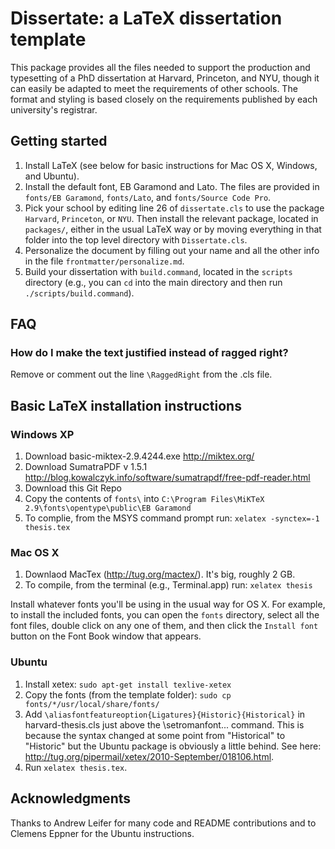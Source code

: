 # Dissertate: a LaTeX dissertation template

This package provides all the files needed to support the production and typesetting of a PhD dissertation at Harvard, Princeton, and NYU, though it can easily be adapted to meet the requirements of other schools. The format and styling is based closely on the requirements published by each university's registrar.


## Getting started
1. Install LaTeX (see below for basic instructions for Mac OS X, Windows, and Ubuntu).
1. Install the default font, EB Garamond and Lato. The files are provided in `fonts/EB Garamond`, `fonts/Lato`, and `fonts/Source Code Pro`.
2. Pick your school by editing line 26 of `dissertate.cls` to use the package `Harvard`, `Princeton`, or `NYU`. Then install the relevant package, located in `packages/`, either in the usual LaTeX way or by moving everything in that folder into the top level directory with `Dissertate.cls`.
3. Personalize the document by filling out your name and all the other info in the file `frontmatter/personalize.md`.
4. Build your dissertation with `build.command`, located in the `scripts` directory (e.g., you can `cd` into the main directory and then run `./scripts/build.command`).

## FAQ

### How do I make the text justified instead of ragged right?
Remove or comment out the line `\RaggedRight` from the .cls file.

## Basic LaTeX installation instructions

### Windows XP ###
1. Download basic-miktex-2.9.4244.exe  http://miktex.org/
2. Download SumatraPDF v 1.5.1 http://blog.kowalczyk.info/software/sumatrapdf/free-pdf-reader.html
3. Download this Git Repo
4. Copy the contents of `fonts\` into
`C:\Program Files\MiKTeX 2.9\fonts\opentype\public\EB Garamond`
5. To complie, from the MSYS command prompt run:
`xelatex -synctex=-1 thesis.tex`

### Mac OS X ###
1. Downlaod MacTex (http://tug.org/mactex/). It's big, roughly 2 GB.
2. To compile, from the terminal (e.g., Terminal.app) run: `xelatex thesis`

Install whatever fonts you'll be using in the usual way for OS X. For example, to install the included fonts, you can open the `fonts` directory, select all the font files, double click on any one of them, and then click the `Install font` button on the Font Book window that appears.

### Ubuntu ###
1. Install xetex: `sudo apt-get install texlive-xetex`
2. Copy the fonts (from the template folder): `sudo cp fonts/*/usr/local/share/fonts/`
3. Add `\aliasfontfeatureoption{Ligatures}{Historic}{Historical}` in harvard-thesis.cls just above the \setromanfont... command. This is because the syntax changed at some point from "Historical" to "Historic" but the Ubuntu package is obviously a little behind. See here: http://tug.org/pipermail/xetex/2010-September/018106.html.
4. Run `xelatex thesis.tex`.

## Acknowledgments
Thanks to Andrew Leifer for many code and README contributions and to Clemens Eppner for the Ubuntu instructions.

